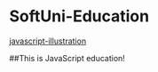 # SoftUni-Education

[javascript-illustration](https://user-images.githubusercontent.com/105674740/170096246-2641b4bd-760d-43e3-8acb-7c5ebbaf46c6.png)

##This is JavaScript education!
